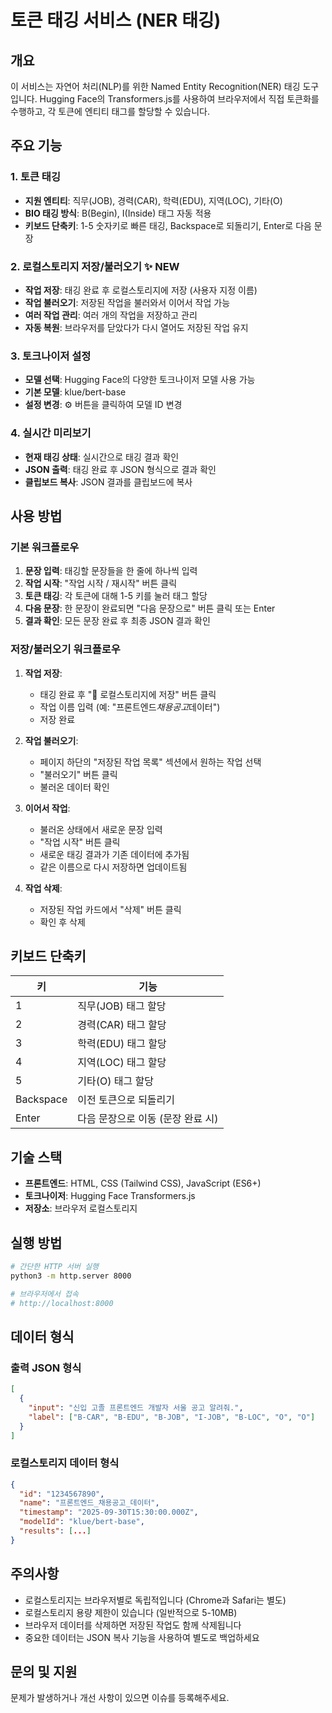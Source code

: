 # 토큰 태깅 서비스 (NER 태깅)

## 개요

이 서비스는 자연어 처리(NLP)를 위한 Named Entity Recognition(NER) 태깅 도구입니다.
Hugging Face의 Transformers.js를 사용하여 브라우저에서 직접 토큰화를 수행하고, 각 토큰에 엔티티 태그를 할당할 수 있습니다.

## 주요 기능

### 1. 토큰 태깅

- **지원 엔티티**: 직무(JOB), 경력(CAR), 학력(EDU), 지역(LOC), 기타(O)
- **BIO 태깅 방식**: B(Begin), I(Inside) 태그 자동 적용
- **키보드 단축키**: 1-5 숫자키로 빠른 태깅, Backspace로 되돌리기, Enter로 다음 문장

### 2. 로컬스토리지 저장/불러오기 ✨ NEW

- **작업 저장**: 태깅 완료 후 로컬스토리지에 저장 (사용자 지정 이름)
- **작업 불러오기**: 저장된 작업을 불러와서 이어서 작업 가능
- **여러 작업 관리**: 여러 개의 작업을 저장하고 관리
- **자동 복원**: 브라우저를 닫았다가 다시 열어도 저장된 작업 유지

### 3. 토크나이저 설정

- **모델 선택**: Hugging Face의 다양한 토크나이저 모델 사용 가능
- **기본 모델**: klue/bert-base
- **설정 변경**: ⚙️ 버튼을 클릭하여 모델 ID 변경

### 4. 실시간 미리보기

- **현재 태깅 상태**: 실시간으로 태깅 결과 확인
- **JSON 출력**: 태깅 완료 후 JSON 형식으로 결과 확인
- **클립보드 복사**: JSON 결과를 클립보드에 복사

## 사용 방법

### 기본 워크플로우

1. **문장 입력**: 태깅할 문장들을 한 줄에 하나씩 입력
2. **작업 시작**: "작업 시작 / 재시작" 버튼 클릭
3. **토큰 태깅**: 각 토큰에 대해 1-5 키를 눌러 태그 할당
4. **다음 문장**: 한 문장이 완료되면 "다음 문장으로" 버튼 클릭 또는 Enter
5. **결과 확인**: 모든 문장 완료 후 최종 JSON 결과 확인

### 저장/불러오기 워크플로우

1. **작업 저장**:

   - 태깅 완료 후 "💾 로컬스토리지에 저장" 버튼 클릭
   - 작업 이름 입력 (예: "프론트엔드*채용공고*데이터")
   - 저장 완료

2. **작업 불러오기**:

   - 페이지 하단의 "저장된 작업 목록" 섹션에서 원하는 작업 선택
   - "불러오기" 버튼 클릭
   - 불러온 데이터 확인

3. **이어서 작업**:

   - 불러온 상태에서 새로운 문장 입력
   - "작업 시작" 버튼 클릭
   - 새로운 태깅 결과가 기존 데이터에 추가됨
   - 같은 이름으로 다시 저장하면 업데이트됨

4. **작업 삭제**:
   - 저장된 작업 카드에서 "삭제" 버튼 클릭
   - 확인 후 삭제

## 키보드 단축키

| 키        | 기능                              |
| --------- | --------------------------------- |
| 1         | 직무(JOB) 태그 할당               |
| 2         | 경력(CAR) 태그 할당               |
| 3         | 학력(EDU) 태그 할당               |
| 4         | 지역(LOC) 태그 할당               |
| 5         | 기타(O) 태그 할당                 |
| Backspace | 이전 토큰으로 되돌리기            |
| Enter     | 다음 문장으로 이동 (문장 완료 시) |

## 기술 스택

- **프론트엔드**: HTML, CSS (Tailwind CSS), JavaScript (ES6+)
- **토크나이저**: Hugging Face Transformers.js
- **저장소**: 브라우저 로컬스토리지

## 실행 방법

```bash
# 간단한 HTTP 서버 실행
python3 -m http.server 8000

# 브라우저에서 접속
# http://localhost:8000
```

## 데이터 형식

### 출력 JSON 형식

```json
[
  {
    "input": "신입 고졸 프론트엔드 개발자 서울 공고 알려줘.",
    "label": ["B-CAR", "B-EDU", "B-JOB", "I-JOB", "B-LOC", "O", "O"]
  }
]
```

### 로컬스토리지 데이터 형식

```json
{
  "id": "1234567890",
  "name": "프론트엔드_채용공고_데이터",
  "timestamp": "2025-09-30T15:30:00.000Z",
  "modelId": "klue/bert-base",
  "results": [...]
}
```

## 주의사항

- 로컬스토리지는 브라우저별로 독립적입니다 (Chrome과 Safari는 별도)
- 로컬스토리지 용량 제한이 있습니다 (일반적으로 5-10MB)
- 브라우저 데이터를 삭제하면 저장된 작업도 함께 삭제됩니다
- 중요한 데이터는 JSON 복사 기능을 사용하여 별도로 백업하세요

## 문의 및 지원

문제가 발생하거나 개선 사항이 있으면 이슈를 등록해주세요.
